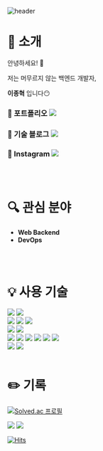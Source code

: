 <div align=left>

![header](https://capsule-render.vercel.app/api?type=slice&color=auto&height=200&section=header&text=Hello&desc=I'm%20Jonghyuk&fontSize=60&rotate=14&fontAlignY=25&fontAlign=75&descAlignY=43&descAlign=80&&animation=twinkling)
<!--
<img src="https://img.shields.io/badge/[기술명]-[배경색]?style=[모양]&logo=[아이콘명]&logoColor=[글자색]"/>
-->
# :raising_hand: 소개
안녕하세요! :wave:

저는 머무르지 않는 백엔드 개발자,

**이종혁** 입니다:no_mouth:
<br>

### :feet: 포트폴리오 <a href="https://closed-credit-b9f.notion.site/LEE-JONGHYUK-484d44e0a15a4792a1c4dcac73448c90"><img src="https://img.shields.io/badge/Notion-black?style=square&logo=Notion&link=https://closed-credit-b9f.notion.site/LEE-JONGHYUK-484d44e0a15a4792a1c4dcac73448c90"/></a>

### :green_book: 기술 블로그 <a href="https://velog.io/@jh5253"><img src="https://img.shields.io/badge/TechBlog-green?style=square&logo=Bloglovin&link=https://velog.io/@jh5253"/></a>

### :dog: Instagram <a href="https://www.instagram.com/whsgur/"><img src="https://img.shields.io/badge/@whsgur-red?style=square&logo=instagram&link=https://www.instagram.com/whsgur/"/></a>

<br>
<br>

# :mag: 관심 분야
- **Web Backend**
- **DevOps**

<br>
<br>

# :bulb: 사용 기술
<img src="https://img.shields.io/badge/Java-007396?style=square-square&logoColor=white"/>
<img src="https://img.shields.io/badge/Kotlin-7F52FF?style=square-square&logo=kotlin&logoColor=white"/>
<br>
<img src="https://img.shields.io/badge/HTML-E34F26?style=square-square&logo=HTML5&logoColor=white"/>
<img src="https://img.shields.io/badge/JavaScript-F7DF1E?style=square-square&logo=JavaScript&logoColor=white"/>
<img src="https://img.shields.io/badge/Thymeleaf-005F0F?style=square-square&logo=Thymeleaf&logoColor=white"/>
<br>
<img src="https://img.shields.io/badge/Spring Boot-6DB33F?style=square-square&logo=Spring Boot&logoColor=white"/>
<img src="https://img.shields.io/badge/Spring Security-6DB33F?style=square-square&logo=Spring Security&logoColor=white"/>
<br>
<img src="https://img.shields.io/badge/Mysql-4479A1?style=square-square&logo=Mysql&logoColor=white"/>
<img src="https://img.shields.io/badge/Oracle-F80000?style=square-square&logo=Oracle&logoColor=white"/>
<img src="https://img.shields.io/badge/MariaDB-003545?style=square-square&logo=MariaDB&logoColor=white"/>
<img src="https://img.shields.io/badge/MongoDB-47A248?style=square-square&logo=MongoDB&logoColor=white"/>
<img src="https://img.shields.io/badge/ElasticSearch-005571?style=square-square&logo=elasticsearch&logoColor=white"/>
<img src="https://img.shields.io/badge/Redis-DC382D?style=square-square&logo=Redis&logoColor=white"/>
<br>
<img src="https://img.shields.io/badge/AWS-232F3E?style=square-square&logo=Amazon AWS&logoColor=white"/>
<img src="https://img.shields.io/badge/Docker-2496ED?style=square-square&logo=Docker&logoColor=white"/>

<br>
<br>

# :pencil2: 기록

[![Solved.ac
프로필](http://mazassumnida.wtf/api/v2/generate_badge?boj=jh5253)](https://solved.ac/jh5253)

<img src="https://github-readme-stats.vercel.app/api?username=jonghyukLeee&theme=buefy&show_icons=true" />

<img src="https://github-readme-stats.vercel.app/api/top-langs/?username=jonghyukLeee&theme=buefy&layout=compact" />
  
[![Hits](https://hits.seeyoufarm.com/api/count/incr/badge.svg?url=https%3A%2F%2Fgithub.com%2FjonghyukLeee&count_bg=%2384E3D3&title_bg=%23000000&icon=github.svg&icon_color=%23E7E7E7&title=Github&edge_flat=false)](https://hits.seeyoufarm.com)

</div>
